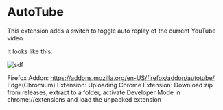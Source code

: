 # AutoTube

This extension adds a switch to toggle auto replay of the current YouTube video.

It looks like this: 

![sdf](http://i.imgur.com/L114mBe.png "It looks like this")


Firefox Addon: https://addons.mozilla.org/en-US/firefox/addon/autotube/
Edge(Chromium) Extension: Uploading
Chrome Extension: Download zip from releases, extract to a folder, activate Developer Mode in chrome://extensions and load the unpacked extension